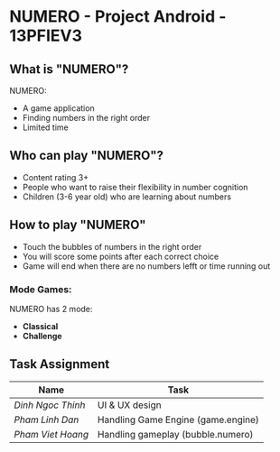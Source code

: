 # NUMERO - Project Android - 13PFIEV3
## What is "NUMERO"?
NUMERO:
* A game application
* Finding numbers in the right order
* Limited time
## Who can play "NUMERO"?
* Content rating 3+
* People who want to raise their flexibility in number cognition
* Children (3-6 year old) who are learning about numbers
## How to play "NUMERO"
* Touch the bubbles of numbers in the right order
* You will score some points after each correct choice
* Game will end when there are no numbers lefft or time running out
### Mode Games:
NUMERO has 2 mode:
* **Classical**
* **Challenge**
## Task Assignment
Name | Task 
--- | --- 
*Dinh Ngoc Thinh* | UI & UX design
*Pham Linh Dan* | Handling Game Engine (game.engine)
*Pham Viet Hoang* | Handling gameplay (bubble.numero)
